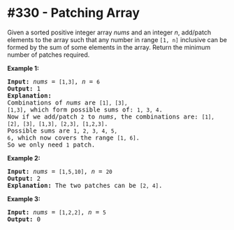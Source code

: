 # \#330 - Patching Array
<p>Given a sorted positive integer array <i>nums</i> and an integer <i>n</i>, add/patch elements to the array such that any number in range <code>[1, n]</code> inclusive can be formed by the sum of some elements in the array. Return the minimum number of patches required.</p>

<p><b>Example 1:</b></p>

<pre>
<strong>Input: </strong><i>nums</i> = <code>[1,3]</code>, <i>n</i> = <code>6</code>
<strong>Output: </strong>1 
<strong>Explanation:</strong>
Combinations of <i>nums</i> are <code>[1], [3], [1,3]</code>, which form possible sums of: <code>1, 3, 4</code>.
Now if we add/patch <code>2</code> to <i>nums</i>, the combinations are: <code>[1], [2], [3], [1,3], [2,3], [1,2,3]</code>.
Possible sums are <code>1, 2, 3, 4, 5, 6</code>, which now covers the range <code>[1, 6]</code>.
So we only need <code>1</code> patch.</pre>

<p><b>Example 2:</b></p>

<pre>
<strong>Input: </strong><i>nums</i> = <code>[1,5,10]</code>, <i>n</i> = <code>20</code>
<strong>Output:</strong> 2
<strong>Explanation: </strong>The two patches can be <code>[2, 4]</code>.
</pre>

<p><b>Example 3:</b></p>

<pre>
<strong>Input: </strong><i>nums</i> = <code>[1,2,2]</code>, <i>n</i> = <code>5</code>
<strong>Output:</strong> 0
</pre>